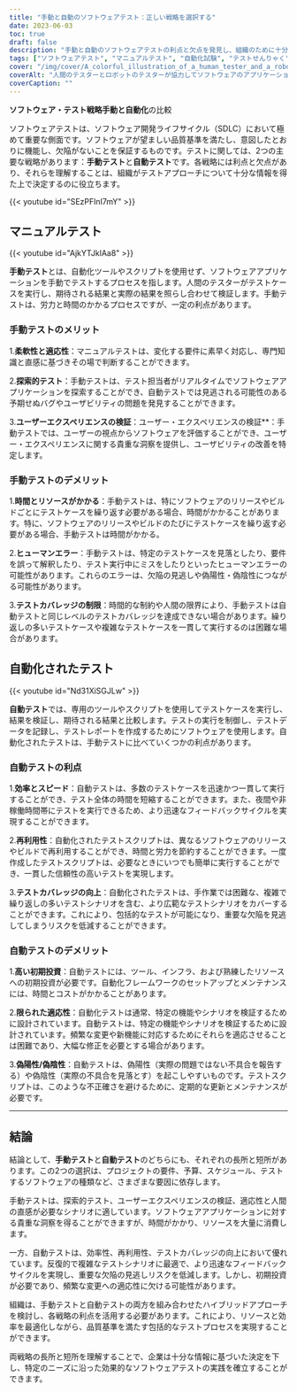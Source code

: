```yaml
---
title: "手動と自動のソフトウェアテスト：正しい戦略を選択する"
date: 2023-06-03
toc: true
draft: false
description: "手動と自動のソフトウェアテストの利点と欠点を発見し、組織のために十分な情報に基づいた決定を下すことができます。"
tags: ["ソフトウェアテスト", "マニュアルテスト", "自動化試験", "テストせんりゃく", "ソフトウェア開発", "ひんしつほしょう", "テストケース", "テストカバレッジ", "探索的試験", "ユーザーエクスペリエンス", "効率", "再利用性", "適応性", "ヒューマンエラー", "偽陽性", "偽陰性", "テストオートメーション", "ハイブリッドテスト", "資源最適化", "ソフトウェアテストプラクティス", "正しいソフトウェアテスト戦略の選択", "マニュアルテストの利点", "自動テストのデメリット", "マニュアルテストとオートメーションテストの併用", "ソフトウェアテストプロセスの最適化"]
cover: "/img/cover/A_colorful_illustration_of_a_human_tester_and_a_robot_tester.png"
coverAlt: "人間のテスターとロボットのテスターが協力してソフトウェアのアプリケーションをテストしている様子を描いたカラフルなイラストです。"
coverCaption: ""
---
```


**ソフトウェア・テスト戦略手動と自動化**の比較

ソフトウェアテストは、ソフトウェア開発ライフサイクル（SDLC）において極めて重要な側面です。ソフトウェアが望ましい品質基準を満たし、意図したとおりに機能し、欠陥がないことを保証するものです。テストに関しては、2つの主要な戦略があります：**手動テスト**と**自動テスト**です。各戦略には利点と欠点があり、それらを理解することは、組織がテストアプローチについて十分な情報を得た上で決定するのに役立ちます。

{{< youtube id="SEzPFlnI7mY" >}}

## マニュアルテスト

{{< youtube id="AjkYTJklAa8" >}}

**手動テスト**とは、自動化ツールやスクリプトを使用せず、ソフトウェアアプリケーションを手動でテストするプロセスを指します。人間のテスターがテストケースを実行し、期待される結果と実際の結果を照らし合わせて検証します。手動テストは、労力と時間のかかるプロセスですが、一定の利点があります。

### 手動テストのメリット

1.**柔軟性と適応性**：マニュアルテストは、変化する要件に素早く対応し、専門知識と直感に基づきその場で判断することができます。

2.**探索的テスト**：手動テストは、テスト担当者がリアルタイムでソフトウェアアプリケーションを探索することができ、自動テストでは見逃される可能性のある予期せぬバグやユーザビリティの問題を発見することができます。

3.**ユーザーエクスペリエンスの検証**：ユーザー・エクスペリエンスの検証**：手動テストでは、ユーザーの視点からソフトウェアを評価することができ、ユーザー・エクスペリエンスに関する貴重な洞察を提供し、ユーザビリティの改善を特定します。

### 手動テストのデメリット

1.**時間とリソースがかかる**：手動テストは、特にソフトウェアのリリースやビルドごとにテストケースを繰り返す必要がある場合、時間がかかることがあります。特に、ソフトウェアのリリースやビルドのたびにテストケースを繰り返す必要がある場合、手動テストは時間がかかる。

2.**ヒューマンエラー**：手動テストは、特定のテストケースを見落としたり、要件を誤って解釈したり、テスト実行中にミスをしたりといったヒューマンエラーの可能性があります。これらのエラーは、欠陥の見逃しや偽陽性・偽陰性につながる可能性があります。

3.**テストカバレッジの制限**：時間的な制約や人間の限界により、手動テストは自動テストと同じレベルのテストカバレッジを達成できない場合があります。繰り返しの多いテストケースや複雑なテストケースを一貫して実行するのは困難な場合があります。

## 自動化されたテスト

{{< youtube id="Nd31XiSGJLw" >}}

**自動テスト**では、専用のツールやスクリプトを使用してテストケースを実行し、結果を検証し、期待される結果と比較します。テストの実行を制御し、テストデータを記録し、テストレポートを作成するためにソフトウェアを使用します。自動化されたテストは、手動テストに比べていくつかの利点があります。

### 自動テストの利点

1.**効率とスピード**：自動テストは、多数のテストケースを迅速かつ一貫して実行することができ、テスト全体の時間を短縮することができます。また、夜間や非稼働時間帯にテストを実行できるため、より迅速なフィードバックサイクルを実現することができます。

2.**再利用性**：自動化されたテストスクリプトは、異なるソフトウェアのリリースやビルドで再利用することができ、時間と労力を節約することができます。一度作成したテストスクリプトは、必要なときにいつでも簡単に実行することができ、一貫した信頼性の高いテストを実現します。

3.**テストカバレッジの向上**：自動化されたテストは、手作業では困難な、複雑で繰り返しの多いテストシナリオを含む、より広範なテストシナリオをカバーすることができます。これにより、包括的なテストが可能になり、重要な欠陥を見逃してしまうリスクを低減することができます。

### 自動テストのデメリット

1.**高い初期投資**：自動テストには、ツール、インフラ、および熟練したリソースへの初期投資が必要です。自動化フレームワークのセットアップとメンテナンスには、時間とコストがかかることがあります。

2.**限られた適応性**：自動化テストは通常、特定の機能やシナリオを検証するために設計されています。自動テストは、特定の機能やシナリオを検証するために設計されています。頻繁な変更や新機能に対応するためにそれらを適応させることは困難であり、大幅な修正を必要とする場合があります。

3.**偽陽性/偽陰性**：自動テストは、偽陽性（実際の問題ではない不具合を報告する）や偽陰性（実際の不具合を見落とす）を起こしやすいものです。テストスクリプトは、このような不正確さを避けるために、定期的な更新とメンテナンスが必要です。

______

## 結論

結論として、**手動テスト**と**自動テスト**のどちらにも、それぞれの長所と短所があります。この2つの選択は、プロジェクトの要件、予算、スケジュール、テストするソフトウェアの種類など、さまざまな要因に依存します。

手動テストは、探索的テスト、ユーザーエクスペリエンスの検証、適応性と人間の直感が必要なシナリオに適しています。ソフトウェアアプリケーションに対する貴重な洞察を得ることができますが、時間がかかり、リソースを大量に消費します。

一方、自動テストは、効率性、再利用性、テストカバレッジの向上において優れています。反復的で複雑なテストシナリオに最適で、より迅速なフィードバックサイクルを実現し、重要な欠陥の見逃しリスクを低減します。しかし、初期投資が必要であり、頻繁な変更への適応性に欠ける可能性があります。

組織は、手動テストと自動テストの両方を組み合わせたハイブリッドアプローチを検討し、各戦略の利点を活用する必要があります。これにより、リソースと効率を最適化しながら、品質基準を満たす包括的なテストプロセスを実現することができます。

両戦略の長所と短所を理解することで、企業は十分な情報に基づいた決定を下し、特定のニーズに沿った効果的なソフトウェアテストの実践を確立することができます。